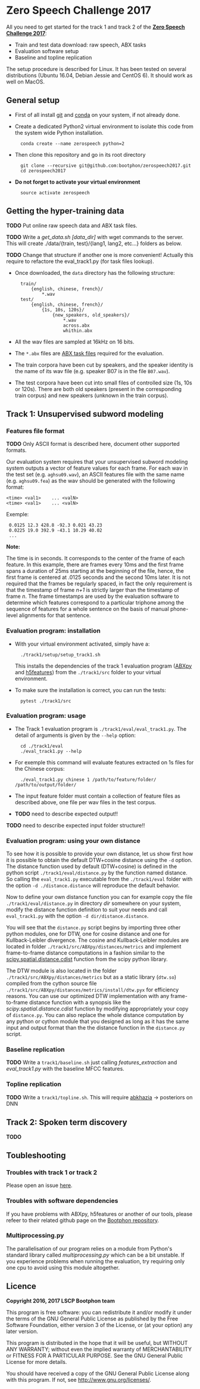 # Zero Speech Challenge 2017

All you need to get started for the track 1 and track 2 of the
**[Zero Speech Challenge 2017](http://sapience.dec.ens.fr/bootphon/)**:

* Train and test data download: raw speech, ABX tasks
* Evaluation software setup
* Baseline and topline replication

The setup procedure is described for Linux. It has been tested on
several distributions (Ubuntu 16.04, Debian Jessie and CentOS 6). It
should work as well on MacOS.


## General setup

* First of all install [git](https://git-scm.com/downloads)
  and [conda](http://conda.pydata.org/miniconda.html) on your system,
  if not already done.

* Create a dedicated Python2 virtual environment to isolate this code
  from the system wide Python installation.

        conda create --name zerospeech python=2

* Then clone this repository and go in its root directory

        git clone --recursive git@github.com:bootphon/zerospeech2017.git
        cd zerospeech2017

* **Do not forget to activate your virtual environment**

        source activate zerospeech


## Getting the hyper-training data

**TODO** Put online raw speech data and ABX task files.

**TODO** Write a *get_data.sh [data_dir]* with wget commands to the server. This will
create ./data/{train, test}/{lang1, lang2, etc...} folders as below.

**TODO** Change that structure if another one is more convenient! Actually
this require to refactore the eval_track1.py (for task files lookup).

* Once downloaded, the `data` directory has the following structure:

        train/
            {english, chinese, french}/
                *.wav
        test/
            {english, chinese, french}/
                {1s, 10s, 120s}/
                    {new_speakers, old_speakers}/
                        *.wav
                        across.abx
                        whithin.abx

* All the wav files are sampled at 16kHz on 16 bits.

* The `*.abx` files are
  [ABX task files](https://abxpy.readthedocs.io/en/latest/FilesFormat.html#task-file)
  required for the evaluation.

* The train corpora have been cut by speakers, and the speaker
  identity is the name of its wav file (e.g. speaker B07 is in the
  file `B07.wav`).

* The test corpora have been cut into small files of controlled size
  (1s, 10s or 120s). There are both old speakers (present in the
  corresponding train corpus) and new speakers (unknown in the train
  corpus).


## Track 1: Unsupervised subword modeling

### Features file format

**TODO** Only ASCII format is described here, document other supported
formats.

Our evaluation system requires that your unsupervised subword modeling
system outputs a vector of feature values for each frame. For each wav
in the test set (e.g. `aghsu09.wav`), an ASCII features file with the
same name (e.g. `aghsu09.fea`) as the wav should be generated with the
following format:

    <time> <val1>    ... <valN>
    <time> <val1>    ... <valN>

Exemple:

     0.0125 12.3 428.8 -92.3 0.021 43.23
     0.0225 19.0 392.9 -43.1 10.29 40.02
     ...

**Note:**

The time is in seconds. It corresponds to the center of the frame of
each feature. In this example, there are frames every 10ms and the
first frame spans a duration of 25ms starting at the beginning of the
file, hence, the first frame is centered at .0125 seconds and the
second 10ms later. It is not required that the frames be regularly
spaced, in fact the only requirement is that the timestamp of frame
*n+1* is strictly larger than the timestamp of frame *n*. The frame
timestamps are used by the evaluation software to determine which
features correspond to a particular triphone among the sequence of
features for a whole sentence on the basis of manual phone-level
alignments for that sentence.


### Evaluation program: installation

* With your virtual environment activated, simply have a:

        ./track1/setup/setup_track1.sh

  This installs the dependencies of the track 1 evaluation program
  ([ABXpy](https://github.com/bootphon/ABXpy)
  and [h5features](https://github.com/bootphon/h5features)) from the
  `./track1/src` folder to your virtual environment.

* To make sure the installation is correct, you can run the tests:

        pytest ./track1/src


### Evaluation program: usage

* The Track 1 evaluation program is `./track1/eval/eval_track1.py`. The
  detail of arguments is given by the `--help` option:

        cd ./track1/eval
        ./eval_track1.py --help

* For exemple this command will evaluate features extracted on 1s files
  for the Chinese corpus:

	    ./eval_track1.py chinese 1 /path/to/feature/folder/ /path/to/output/folder/

* The input feature folder must contain a collection of feature files
  as described above, one file per wav files in the test corpus.

* **TODO** need to describe expected output!!


**TODO** need to describe expected input folder structure!!


### Evaluation program: using your own distance

To see how it is possible to provide your own distance, let us show
first how it is possible to obtain the default DTW+cosine distance
using the `-d` option. The distance function used by default
(DTW+cosine) is defined in the python script
`./track1/eval/distance.py` by the function named distance. So calling
the `eval_track1.py` executable from the `./track1/eval` folder with
the option `-d ./distance.distance` will reproduce the default
behavior.

Now to define your own distance function you can for example copy the
file `./track1/eval/distance.py` in directory *dir* somewhere on your
system, modify the distance function definition to suit your needs and
call `eval_track1.py` with the option `-d dir/distance.distance`.

You will see that the `distance.py` script begins by importing three
other python modules, one for DTW, one for cosine distance and one for
Kullback-Leibler divergence. The cosine and Kullback-Leibler modules
are located in folder `./track1/src/ABXpy/distances/metrics` and
implement frame-to-frame distance computations in a fashion similar to
the
[scipy.spatial.distance.cdist](http://docs.scipy.org/doc/scipy/reference/generated/scipy.spatial.distance.cdist.html#scipy.spatial.distance.cdist) function
from the scipy python library.

The DTW module is also located in the folder
`./track1/src/ABXpy/distances/metrics` but as a static library
(`dtw.so`) compiled from the cython source file
`./track1/src/ABXpy/distances/metrics/install/dtw.pyx` for efficiency
reasons. You can use our optimized DTW implementation with any
frame-to-frame distance function with a synopsis like the
*scipy.spatial.distance.cdist* function by modifying appropriately
your copy of `distance.py`. You can also replace the whole distance
computation by any python or cython module that you designed as long
as it has the same input and output format than the the distance
function in the `distance.py` script.


### Baseline replication

**TODO** Write a `track1/baseline.sh` just calling *features_extraction* and
*eval_track1.py* with the baseline MFCC features.


### Topline replication

**TODO** Write a `track1/topline.sh`. This will
require [abkhazia](https://github.com/bootphon/abkhazia) -> posteriors on DNN


## Track 2: Spoken term discovery

**TODO**


## Toubleshooting

### Troubles with track 1 or track 2

Please open an
issue [here](https://github.com/bootphon/zerospeech2017/issues).


### Troubles with software dependencies

If you have problems with ABXpy, h5features or another of our tools,
please refeer to their related github page on
the [Bootphon repository](https://github.com/bootphon).


### Multiprocessing.py

The parallelisation of our program relies on a module from Python's
standard library called *multiprocessing.py* which can be a bit
unstable. If you experience problems when running the evaluation, try
requiring only one cpu to avoid using this module altogether.


## Licence

**Copyright 2016, 2017 LSCP Bootphon team**

This program is free software: you can redistribute it and/or modify
it under the terms of the GNU General Public License as published by
the Free Software Foundation, either version 3 of the License, or
(at your option) any later version.

This program is distributed in the hope that it will be useful,
but WITHOUT ANY WARRANTY; without even the implied warranty of
MERCHANTABILITY or FITNESS FOR A PARTICULAR PURPOSE.  See the
GNU General Public License for more details.

You should have received a copy of the GNU General Public License
along with this program.  If not, see <http://www.gnu.org/licenses/>.
